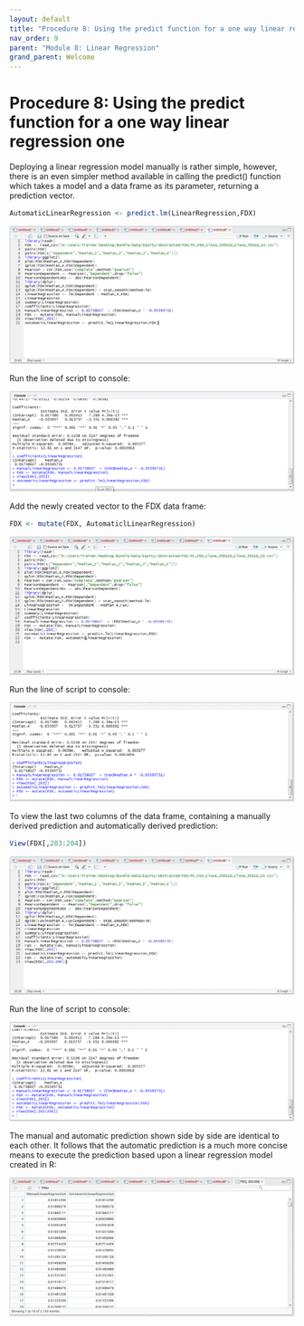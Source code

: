 ```yaml
---
layout: default
title: "Procedure 8: Using the predict function for a one way linear regression one"
nav_order: 9
parent: "Module 8: Linear Regression"
grand_parent: Welcome
---
```


# Procedure 8: Using the predict function for a one way linear regression one

Deploying a linear regression model manually is rather simple, however, there is an even simpler method available in calling the predict() function which takes a model and a data frame as its parameter,  returning a prediction vector.

``` r
AutomaticLinearRegression <- predict.lm(LinearRegression,FDX)
```

![img.png](img.png)

Run the line of script to console:

![img_1.png](img_1.png)

Add the newly created vector to the FDX data frame:

``` r
FDX <- mutate(FDX, AutomaticlLinearRegression)
```

![img_2.png](img_2.png)

Run the line of script to console:

![img_3.png](img_3.png)

To view the last two columns of the data frame, containing a manually derived prediction and automatically derived prediction:

``` r
View(FDX[,203:204])
```

![img_4.png](img_4.png)

Run the line of script to console:

![img_5.png](img_5.png)

The manual and automatic prediction shown side by side are identical to each other.  It follows that the automatic prediction is a much more concise means to execute the prediction based upon a linear regression model created in R:

![img_6.png](img_6.png)